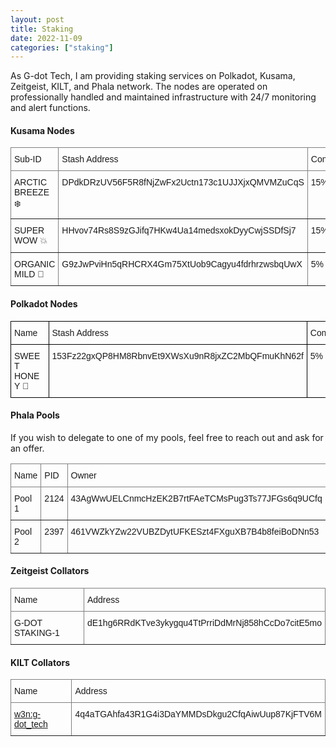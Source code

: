 ```yaml
---
layout: post
title: Staking
date: 2022-11-09
categories: ["staking"]
---
```


As G-dot Tech, I am providing staking services on Polkadot, Kusama, Zeitgeist, KILT, and Phala network. The nodes are operated on professionally handled and maintained infrastructure with 24/7 monitoring and alert functions. 

#### Kusama Nodes

<style type="text/css">
.tg  {border-collapse:collapse;border-spacing:0;}
.tg td{border-color:black;border-style:solid;border-width:1px;font-family:Arial, sans-serif;font-size:14px;
  overflow:hidden;padding:10px 5px;word-break:normal;}
.tg th{border-color:black;border-style:solid;border-width:1px;font-family:Arial, sans-serif;font-size:14px;
  font-weight:normal;overflow:hidden;padding:10px 5px;word-break:normal;}
.tg .tg-0pky{border-color:inherit;text-align:left;vertical-align:top}
</style>
<table class="tg">
<thead>
  <tr>
    <th class="tg-0pky">Sub-ID</th>
    <th class="tg-0pky">Stash Address</th>
    <th class="tg-0pky">Commission</th>
    <th class="tg-0pky">1kv</th>
  </tr>
</thead>
<tbody>
  <tr>
    <td class="tg-0pky">ARCTIC BREEZE ❄️</td>
    <td class="tg-0pky">DPdkDRzUV56F5R8fNjZwFx2Uctn173c1UJJXjxQMVMZuCqS</td>
    <td class="tg-0pky">15%</td>
    <td class="tg-0pky">yes</td>
  </tr>
  <tr>
    <td class="tg-0pky">SUPER WOW 💥</td>
    <td class="tg-0pky">HHvov74Rs8S9zGJifq7HKw4Ua14medsxokDyyCwjSSDfSj7</td>
    <td class="tg-0pky">15%</td>
    <td class="tg-0pky">yes</td>
  </tr>
  <tr>
    <td class="tg-0pky">ORGANIC MILD 🌱</td>
    <td class="tg-0pky">G9zJwPviHn5qRHCRX4Gm75XtUob9Cagyu4fdrhrzwsbqUwX</td>
    <td class="tg-0pky">5%</td>
    <td class="tg-0pky">no</td>
  </tr>
</tbody>
</table>

#### Polkadot Nodes

<style type="text/css">
.tg  {border-collapse:collapse;border-spacing:0;}
.tg td{border-color:black;border-style:solid;border-width:1px;font-family:Arial, sans-serif;font-size:14px;
  overflow:hidden;padding:10px 5px;word-break:normal;}
.tg th{border-color:black;border-style:solid;border-width:1px;font-family:Arial, sans-serif;font-size:14px;
  font-weight:normal;overflow:hidden;padding:10px 5px;word-break:normal;}
.tg .tg-0lax{text-align:left;vertical-align:top}
</style>
<table class="tg">
<thead>
  <tr>
    <th class="tg-0lax">Name</th>
    <th class="tg-0lax">Stash Address</th>
    <th class="tg-0lax">Commission</th>
    <th class="tg-0lax">1kv</th>
  </tr>
</thead>
<tbody>
  <tr>
    <td class="tg-0lax">SWEET HONEY 🍯</td>
    <td class="tg-0lax">153Fz22gxQP8HM8RbnvEt9XWsXu9nR8jxZC2MbQFmuKhN62f</td>
    <td class="tg-0lax">5%</td>
    <td class="tg-0lax">yes</td>
  </tr>
</tbody>
</table>

#### Phala Pools

If you wish to delegate to one of my pools, feel free to reach out and ask for an offer.

<table style="border-collapse:collapse;border-spacing:0" class="tg"><thead><tr><th style="border-color:inherit;border-style:solid;border-width:1px;font-family:Arial, sans-serif;font-size:14px;font-weight:normal;overflow:hidden;padding:10px 5px;text-align:left;vertical-align:top;word-break:normal">Name</th><th style="border-color:inherit;border-style:solid;border-width:1px;font-family:Arial, sans-serif;font-size:14px;font-weight:normal;overflow:hidden;padding:10px 5px;text-align:left;vertical-align:top;word-break:normal">PID</th><th style="border-color:inherit;border-style:solid;border-width:1px;font-family:Arial, sans-serif;font-size:14px;font-weight:normal;overflow:hidden;padding:10px 5px;text-align:left;vertical-align:top;word-break:normal">Owner</th><th style="border-color:inherit;border-style:solid;border-width:1px;font-family:Arial, sans-serif;font-size:14px;font-weight:normal;overflow:hidden;padding:10px 5px;text-align:left;vertical-align:top;word-break:normal">Workers</th></tr></thead><tbody><tr><td style="border-color:inherit;border-style:solid;border-width:1px;font-family:Arial, sans-serif;font-size:14px;overflow:hidden;padding:10px 5px;text-align:left;vertical-align:top;word-break:normal">Pool 1</td><td style="border-color:inherit;border-style:solid;border-width:1px;font-family:Arial, sans-serif;font-size:14px;overflow:hidden;padding:10px 5px;text-align:left;vertical-align:top;word-break:normal">2124</td><td style="border-color:inherit;border-style:solid;border-width:1px;font-family:Arial, sans-serif;font-size:14px;overflow:hidden;padding:10px 5px;text-align:left;vertical-align:top;word-break:normal">43AgWwUELCnmcHzEK2B7rtFAeTCMsPug3Ts77JFGs6q9UCfq</td><td style="border-color:inherit;border-style:solid;border-width:1px;font-family:Arial, sans-serif;font-size:14px;overflow:hidden;padding:10px 5px;text-align:left;vertical-align:top;word-break:normal">10</td></tr><tr><td style="border-color:inherit;border-style:solid;border-width:1px;font-family:Arial, sans-serif;font-size:14px;overflow:hidden;padding:10px 5px;text-align:left;vertical-align:top;word-break:normal">Pool 2</td><td style="border-color:inherit;border-style:solid;border-width:1px;font-family:Arial, sans-serif;font-size:14px;overflow:hidden;padding:10px 5px;text-align:left;vertical-align:top;word-break:normal">2397</td><td style="border-color:inherit;border-style:solid;border-width:1px;font-family:Arial, sans-serif;font-size:14px;overflow:hidden;padding:10px 5px;text-align:left;vertical-align:top;word-break:normal"><span style="font-weight:400;font-style:normal">461VWZkYZw22VUBZDytUFKESzt4FXguXB7B4b8feiBoDNn53</span></td><td style="border-color:inherit;border-style:solid;border-width:1px;font-family:Arial, sans-serif;font-size:14px;overflow:hidden;padding:10px 5px;text-align:left;vertical-align:top;word-break:normal">12</td></tr></tbody></table>

#### Zeitgeist Collators

<table style="border-collapse:collapse;border-spacing:0" class="tg"><thead><tr><th style="border-color:inherit;border-style:solid;border-width:1px;font-family:Arial, sans-serif;font-size:14px;font-weight:normal;overflow:hidden;padding:10px 5px;text-align:left;vertical-align:top;word-break:normal"><span style="font-weight:normal">Name</span></th><th style="border-color:inherit;border-style:solid;border-width:1px;font-family:Arial, sans-serif;font-size:14px;font-weight:normal;overflow:hidden;padding:10px 5px;text-align:left;vertical-align:top;word-break:normal"><span style="font-weight:normal">Address</span></th></tr></thead><tbody><tr><td style="border-color:inherit;border-style:solid;border-width:1px;font-family:Arial, sans-serif;font-size:14px;overflow:hidden;padding:10px 5px;text-align:left;vertical-align:top;word-break:normal">G-DOT STAKING-1</td><td style="border-color:inherit;border-style:solid;border-width:1px;font-family:Arial, sans-serif;font-size:14px;overflow:hidden;padding:10px 5px;text-align:left;vertical-align:top;word-break:normal"><span style="font-weight:400;font-style:normal">dE1hg6RRdKTve3ykygqu4TtPrriDdMrNj858hCcDo7citE5mo</span></td></tr></tbody></table>

#### KILT Collators

<table style="border-collapse:collapse;border-spacing:0" class="tg"><thead><tr><th style="border-color:inherit;border-style:solid;border-width:1px;font-family:Arial, sans-serif;font-size:14px;font-weight:normal;overflow:hidden;padding:10px 5px;text-align:left;vertical-align:top;word-break:normal"><span style="font-weight:normal">Name</span></th><th style="border-color:inherit;border-style:solid;border-width:1px;font-family:Arial, sans-serif;font-size:14px;font-weight:normal;overflow:hidden;padding:10px 5px;text-align:left;vertical-align:top;word-break:normal"><span style="font-weight:normal">Address</span></th></tr></thead><tbody><tr><td style="border-color:inherit;border-style:solid;border-width:1px;font-family:Arial, sans-serif;font-size:14px;overflow:hidden;padding:10px 5px;text-align:left;vertical-align:top;word-break:normal"><a href="https://w3n.id/g-dot_tech" target="_blank" rel="noopener noreferrer"><span style="font-weight:400;font-style:normal;text-decoration:none">w3n:g-dot_tech</span></a></td><td style="border-color:inherit;border-style:solid;border-width:1px;font-family:Arial, sans-serif;font-size:14px;overflow:hidden;padding:10px 5px;text-align:left;vertical-align:top;word-break:normal">4q4aTGAhfa43R1G4i3DaYMMDsDkgu2CfqAiwUup87KjFTV6M</td></tr></tbody></table>